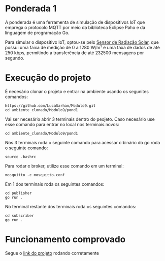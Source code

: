 # Ponderada 1
A ponderada é uma ferramenta de simulação de dispositivos IoT que emprega o protocolo MQTT por meio da biblioteca Eclipse Paho e da linguagem de programação Go.

Para simular o dispositivo IoT, optou-se pelo [Sensor de Radiação Solar](https://sigmasensors.com.br/produtos/sensor-de-radiacao-solar-sem-fio-hobonet-rxw-lib-900), que possui uma faixa de medição de 0 a 1280 W/m² e uma taxa de dados de até 250 kbps, permitindo a transferência de até 232500 mensagens por segundo.

# Execução do projeto
É necesário clonar o projeto e entrar na ambiente usando os segunites comandos:

```
https://github.com/LucaSarhan/Modulo9.git
cd ambiente_clonado/Modulo9/pond1
```

Vai ser necesário abrir 3 terminais dentro do peojeto. Caso necesário use esse comando para entrar no local nos terminais novos:

```
cd ambiente_clonado/Modulo9/pond1
```

Nos 3 terminais roda o seguinte comando para acessar o binário do go roda o seguinte comando:

```
source .bashrc
```

Para rodar o broker, utilize esse comando em um terminal:

```
mosquitto -c mosquitto.conf
```

Em 1 dos terminais roda os seguintes comandos:

```
cd publisher
go run .
```

No terminal restante dos terminais roda os seguintes comandos:

```
cd subscriber
go run .
```

# Funcionamento comprovado
Segue o [link do projeto](https://drive.google.com/file/d/19Xb20oNHNnaYbpXYjZWyF1yJ1bFiQNjs/view?usp=sharing) rodando corretamente
